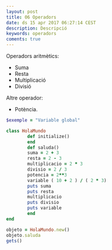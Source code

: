 ```yaml
---
layout: post
title: 06 Operadors
date: ds 15 apr 2017 06:27:14 CEST 
description: Descripció
keywords: operadors
coments: true
---
```



Operadors aritmètics:

- Suma
- Resta
- Multiplicació
- Divisió

Altre operador:

- Potència.



```ruby
$exemple = "Variable global"

class HolaMundo
        def initialize()
        end
        def saluda()
		suma = 2 + 3
		resta = 2 - 3
		multiplicacio = 2 * 3
		divisio = 2 / 3
		potencia = 2**3
		variable ( 10 + 2 ) / ( 2 * 3)
		puts suma
		puts resta
		multiplicacio
		puts divisio
		puts variable
        end
end

objeto = HolaMundo.new()
objeto.saluda
gets()
```
